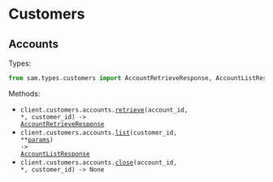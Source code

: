 # Customers

## Accounts

Types:

```python
from sam.types.customers import AccountRetrieveResponse, AccountListResponse
```

Methods:

- <code title="get /v1/customers/{customerId}/accounts/{accountId}">client.customers.accounts.<a href="./src/sam/resources/customers/accounts.py">retrieve</a>(account_id, \*, customer_id) -> <a href="./src/sam/types/customers/account_retrieve_response.py">AccountRetrieveResponse</a></code>
- <code title="get /v1/customers/{customerId}/accounts">client.customers.accounts.<a href="./src/sam/resources/customers/accounts.py">list</a>(customer_id, \*\*<a href="src/sam/types/customers/account_list_params.py">params</a>) -> <a href="./src/sam/types/customers/account_list_response.py">AccountListResponse</a></code>
- <code title="post /v1/customers/{customerId}/accounts/{accountId}/close">client.customers.accounts.<a href="./src/sam/resources/customers/accounts.py">close</a>(account_id, \*, customer_id) -> None</code>
